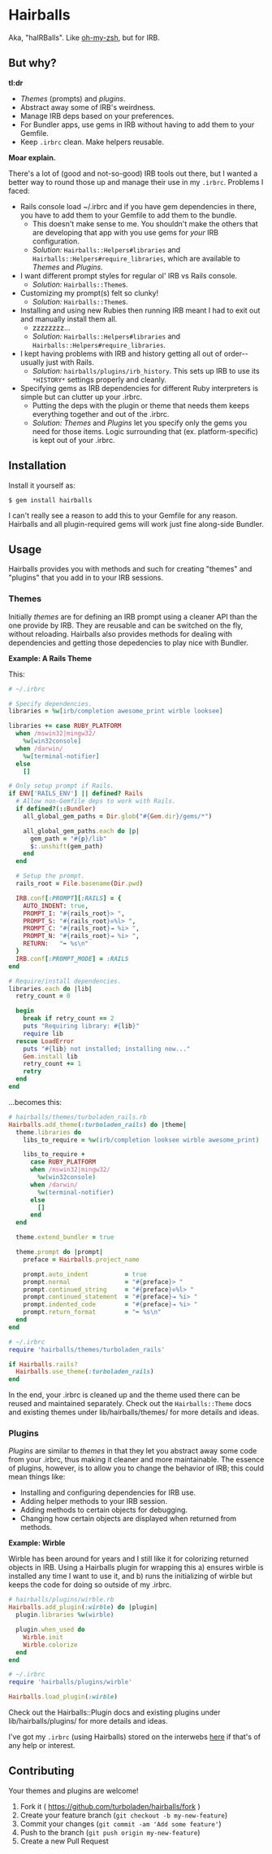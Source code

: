 Hairballs
=========

Aka, "haIRBalls".  Like [oh-my-zsh](http://ohmyz.sh), but for IRB.

But why?
--------

**tl:dr**

* *Themes* (prompts) and *plugins*.
* Abstract away some of IRB's weirdness.
* Manage IRB deps based on your preferences.
* For Bundler apps, use gems in IRB without having to add them to your Gemfile.
* Keep `.irbrc` clean.  Make helpers reusable.

**Moar explain.**

There's a lot of (good and not-so-good) IRB tools out there, but I wanted a
better way to round those up and manage their use in my `.irbrc`.  Problems I
faced:

* Rails console load ~/.irbrc and if you have gem dependencies in there, you
  have to add them to your Gemfile to add them to the bundle.
    * This doesn't make sense to me.  You shouldn't make the others that are
      developing that app with you use gems for *your* IRB configuration.
    * *Solution:* `Hairballs::Helpers#libraries` and
      `Hairballs::Helpers#require_libraries`, which are available to *Themes*
      and *Plugins*.
* I want different prompt styles for regular ol' IRB vs Rails console.
    * *Solution:* `Hairballs::Theme`s.
* Customizing my prompt(s) felt so clunky!
    * *Solution:* `Hairballs::Theme`s.
* Installing and using new Rubies then running IRB meant I had to exit out and
  manually install them all.
    * zzzzzzzz...
    * *Solution:* `Hairballs::Helpers#libraries` and
      `Hairballs::Helpers#require_libraries`.
* I kept having problems with IRB and history getting all out of order--usually
  just with Rails.
    * *Solution:* `hairballs/plugins/irb_history`.  This sets up IRB to use its
      `*HISTORY*` settings properly and cleanly.
* Specifying gems as IRB dependencies for different Ruby interpreters is simple
  but can clutter up your .irbrc.
    * Putting the deps with the plugin or theme that needs them keeps everything
      together and out of the .irbrc.
    * *Solution:* *Themes* and *Plugins* let you specify only the gems you need
      for those items.  Logic surrounding that (ex. platform-specific) is kept
      out of your .irbrc.

Installation
------------

Install it yourself as:

    $ gem install hairballs

I can't really see a reason to add this to your Gemfile for any reason.
Hairballs and all plugin-required gems will work just fine along-side Bundler.

Usage
-----

Hairballs provides you with methods and such for creating "themes" and "plugins"
that you add in to your IRB sessions.

### Themes ###

Initially *themes* are for defining an IRB prompt using a cleaner API than the
one provide by IRB.  They are reusable and can be switched on the fly, without
reloading.  Hairballs also provides methods for dealing with dependencies and
getting those depedencies to play nice with Bundler.

**Example: A Rails Theme**

This:

```ruby
# ~/.irbrc

# Specify dependencies.
libraries = %w[irb/completion awesome_print wirble looksee]

libraries += case RUBY_PLATFORM
  when /mswin32|mingw32/
    %w[win32console]
  when /darwin/
    %w[terminal-notifier]
  else
    []

# Only setup prompt if Rails.
if ENV['RAILS_ENV'] || defined? Rails
  # Allow non-Gemfile deps to work with Rails.
  if defined?(::Bundler)
    all_global_gem_paths = Dir.glob("#{Gem.dir}/gems/*")

    all_global_gem_paths.each do |p|
      gem_path = "#{p}/lib"
      $:.unshift(gem_path)
    end
  end

  # Setup the prompt.
  rails_root = File.basename(Dir.pwd)

  IRB.conf[:PROMPT][:RAILS] = {
    AUTO_INDENT: true,
    PROMPT_I: "#{rails_root}> ",
    PROMPT_S: "#{rails_root}❊%l> ",
    PROMPT_C: "#{rails_root}⇥ %i> ",
    PROMPT_N: "#{rails_root}⇥ %i> ",
    RETURN:   "➥ %s\n"
  }
  IRB.conf[:PROMPT_MODE] = :RAILS
end

# Require/install dependencies.
libraries.each do |lib|
  retry_count = 0

  begin
    break if retry_count == 2
    puts "Requiring library: #{lib}"
    require lib
  rescue LoadError
    puts "#{lib} not installed; installing now..."
    Gem.install lib
    retry_count += 1
    retry
  end
end
```

...becomes this:

```ruby
# hairballs/themes/turboladen_rails.rb
Hairballs.add_theme(:turboladen_rails) do |theme|
  theme.libraries do
    libs_to_require = %w(irb/completion looksee wirble awesome_print)

    libs_to_require +
      case RUBY_PLATFORM
      when /mswin32|mingw32/
        %w(win32console)
      when /darwin/
        %w(terminal-notifier)
      else
        []
      end
  end

  theme.extend_bundler = true

  theme.prompt do |prompt|
    preface = Hairballs.project_name

    prompt.auto_indent          = true
    prompt.normal               = "#{preface}> "
    prompt.continued_string     = "#{preface}❊%l> "
    prompt.continued_statement  = "#{preface}⇥ %i> "
    prompt.indented_code        = "#{preface}⇥ %i> "
    prompt.return_format        = "➥ %s\n"
  end
end

# ~/.irbrc
require 'hairballs/themes/turboladen_rails'

if Hairballs.rails?
  Hairballs.use_theme(:turboladen_rails)
end
```

In the end, your .irbrc is cleaned up and the theme used there can be reused and
maintained separately.  Check out the `Hairballs::Theme` docs and existing
themes under lib/hairballs/themes/ for more details and ideas.

### Plugins ###

*Plugins* are similar to *themes* in that they let you abstract away some code
from your .irbrc, thus making it cleaner and more maintainable.  The essence of
plugins, however, is to allow you to change the behavior of IRB; this could mean
things like:

* Installing and configuring dependencies for IRB use.
* Adding helper methods to your IRB session.
* Adding methods to certain objects for debugging.
* Changing how certain objects are displayed when returned from methods.

**Example: Wirble**

Wirble has been around for years and I still like it for colorizing returned
objects in IRB.  Using a Hairballs plugin for wrapping this a) ensures wirble
is installed any time I want to use it, and b) runs the initializing of wirble
but keeps the code for doing so outside of my .irbrc.

```ruby
# hairballs/plugins/wirble.rb
Hairballs.add_plugin(:wirble) do |plugin|
  plugin.libraries %w(wirble)

  plugin.when_used do
    Wirble.init
    Wirble.colorize
  end
end

# ~/.irbrc
require 'hairballs/plugins/wirble'

Hairballs.load_plugin(:wirble)
```

Check out the Hairballs::Plugin docs and existing plugins under
lib/hairballs/plugins/ for more details and ideas.

I've got my `.irbrc` (using Hairballs) stored on the interwebs [here]() if
that's of any help or interest.

Contributing
------------

Your themes and plugins are welcome!

1. Fork it ( https://github.com/turboladen/hairballs/fork )
2. Create your feature branch (`git checkout -b my-new-feature`)
3. Commit your changes (`git commit -am 'Add some feature'`)
4. Push to the branch (`git push origin my-new-feature`)
5. Create a new Pull Request
